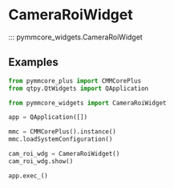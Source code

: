 # CameraRoiWidget

::: pymmcore_widgets.CameraRoiWidget

## Examples

```python
from pymmcore_plus import CMMCorePlus
from qtpy.QtWidgets import QApplication

from pymmcore_widgets import CameraRoiWidget

app = QApplication([])

mmc = CMMCorePlus().instance()
mmc.loadSystemConfiguration()

cam_roi_wdg = CameraRoiWidget()
cam_roi_wdg.show()

app.exec_()
```
